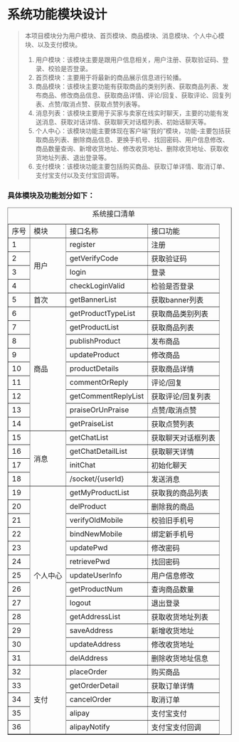 # 系统功能模块设计

> 本项目模块分为用户模块、首页模块、商品模块、消息模块、个人中心模块、以及支付模块。
>
> 1. 用户模块：该模块主要是跟用户信息相关，用户注册、获取验证码、登录、校验是否登录。
> 2. 首页模块：主要用于将最新的商品展示信息进行轮播。
> 3. 商品模块：该模块主要功能有获取商品的类别列表、获取商品列表、发布商品、修改商品信息、获取商品详情、评论/回复、获取评论、回复列表、点赞/取消点赞、获取点赞列表等。
> 4. 消息列表：该模块主要用于买家与卖家在线实时聊天，主要的功能有发送消息、获取对话详情、获取聊天对话框列表、初始话聊天等。
> 5. 个人中心：该模块功能主要体现在客户端“我的”模块，功能-主要包括获取商品列表、删除商品信息、更换手机号、找回密码、用户信息修改、商品数量查询、新增收货地址、修改收货地址、删除收货地址、获取收货地址列表、退出登录等。
> 6. 支付模块：该模块功能主要包括购买商品、获取订单详情、取消订单、支付宝支付以及支付宝回调等。

### 具体模块及功能划分如下：

 <table border="1" width="800px">
     <caption>系统接口清单</caption>
    <tr >
        <td>序号</td>
        <td>模块</td>
        <td>接口名称</td>
        <td>接口功能</td>
    </tr>
    <tr>
        <td>1</td>
        <td rowspan="4">用户</td>
        <td>register</td>
        <td>注册</td>
    </tr>
    <tr>
        <td>2</td>
        <td>getVerifyCode</td>
        <td>获取验证码</td>
    </tr>
    <tr>
        <td>3</td>
        <td>login</td>
        <td>登录</td>
    </tr>
    <tr>
        <td>4</td>
        <td>checkLoginValid</td>
        <td>检验是否登录</td>
    </tr>
    <tr>
        <td>5</td>
        <td >首次</td>
        <td>getBannerList</td>
        <td>获取banner列表</td>
    </tr>
    <tr>
        <td>6</td>
        <td rowspan="9">商品</td>
        <td>getProductTypeList</td>
        <td>获取商品类别列表</td>
    </tr>
    <tr>
        <td>7</td>
        <td>getProductList</td>
        <td>获取商品列表</td>
    </tr>
    <tr>
        <td>8</td>
        <td>publishProduct</td>
        <td>发布商品</td>
    </tr>
    <tr>
        <td>9</td>
        <td>updateProduct</td>
        <td>修改商品</td>
    </tr>
    <tr>
        <td>10</td>
        <td>productDetails</td>
        <td>获取商品详情</td>
    </tr>
    <tr>
        <td>11</td>
        <td>commentOrReply</td>
        <td>评论/回复</td>
    </tr>
    <tr>
        <td>12</td>
        <td>getCommentReplyList</td>
        <td>获取评论/回复列表</td>
    </tr>
    <tr>
        <td>13</td>
        <td>praiseOrUnPraise</td>
        <td>点赞/取消点赞</td>
    </tr>
    <tr>
        <td>14</td>
        <td>getPraiseList</td>
        <td>获取点赞列表</td>
    </tr>
    <tr>
        <td>15</td>
        <td rowspan="4">消息</td>
        <td>getChatList</td>
        <td>获取聊天对话框列表</td>
    </tr>
    <tr>
        <td>16</td>
        <td>getChatDetailList</td>
        <td>获取聊天详情</td>
    </tr>
    <tr>
        <td>17</td>
        <td>initChat</td>
        <td>初始化聊天</td>
    </tr>
    <tr>
        <td>18</td>
        <td>/socket/{userId}</td>
        <td>发送消息</td>
    </tr>
    <tr>
        <td>19</td>
        <td rowspan="13">个人中心</td>
        <td>getMyProductList</td>
        <td>获取我的商品列表</td>
    </tr>
    <tr>
        <td>20</td>
        <td>delProduct</td>
        <td>删除我的商品</td>
    </tr>
    <tr>
        <td>21</td>
        <td>verifyOldMobile</td>
        <td>校验旧手机号</td>
    </tr>
    <tr>
        <td>22</td>
        <td>bindNewMobile</td>
        <td>绑定新手机号</td>
    </tr>
    <tr>
        <td>23</td>
        <td>updatePwd</td>
        <td>修改密码</td>
    </tr>
    <tr>
        <td>24</td>
        <td>retrievePwd</td>
        <td>找回密码</td>
    </tr>
    <tr>
        <td>25</td>
        <td>updateUserInfo</td>
        <td>用户信息修改</td>
    </tr>
    <tr>
        <td>26</td>
        <td>getProductNum</td>
        <td>查询商品数量</td>
    </tr>
    <tr>
        <td>27</td>
        <td>logout</td>
        <td>退出登录</td>
    </tr>
    <tr>
        <td>28</td>
        <td>getAddressList</td>
        <td>获取收货地址列表</td>
    </tr>
    <tr>
        <td>29</td>
        <td>saveAddress</td>
        <td>新增收货地址</td>
    </tr>
    <tr>
        <td>30</td>
        <td>updateAddress</td>
        <td>修改收货地址</td>
    </tr>
    <tr>
        <td>31</td>
        <td>delAddress</td>
        <td>删除收货地址信息</td>
    </tr>
    <tr>
        <td>32</td>
        <td rowspan="5">支付</td>
        <td>placeOrder</td>
        <td>购买商品</td>
    </tr>
    <tr>
        <td>33</td>
        <td>getOrderDetail</td>
        <td>获取订单详情</td>
    </tr>
    <tr>
        <td>34</td>
        <td>cancelOrder</td>
        <td>取消订单</td>
    </tr>
    <tr>
        <td>35</td>
        <td>alipay</td>
        <td>支付宝支付</td>
    </tr>
    <tr>
        <td>36</td>
        <td>alipayNotify</td>
        <td>支付宝支付回调</td>
    </tr>
</table>